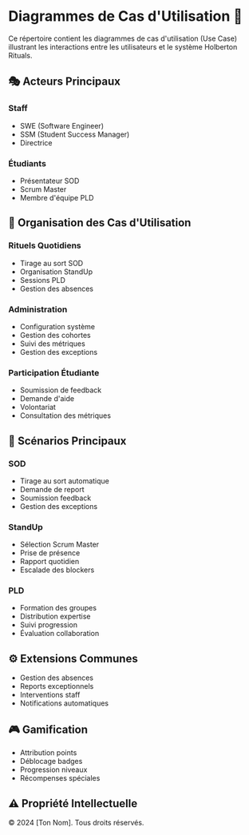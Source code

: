 # Diagrammes de Cas d'Utilisation 👥

Ce répertoire contient les diagrammes de cas d'utilisation (Use Case) illustrant les interactions entre les utilisateurs et le système Holberton Rituals.

## 🎭 Acteurs Principaux

### Staff
- SWE (Software Engineer)
- SSM (Student Success Manager)
- Directrice

### Étudiants
- Présentateur SOD
- Scrum Master
- Membre d'équipe PLD

## 📁 Organisation des Cas d'Utilisation

### Rituels Quotidiens
- Tirage au sort SOD
- Organisation StandUp
- Sessions PLD
- Gestion des absences

### Administration
- Configuration système
- Gestion des cohortes
- Suivi des métriques
- Gestion des exceptions

### Participation Étudiante
- Soumission de feedback
- Demande d'aide
- Volontariat
- Consultation des métriques

## 🎯 Scénarios Principaux

### SOD
- Tirage au sort automatique
- Demande de report
- Soumission feedback
- Gestion des exceptions

### StandUp
- Sélection Scrum Master
- Prise de présence
- Rapport quotidien
- Escalade des blockers

### PLD
- Formation des groupes
- Distribution expertise
- Suivi progression
- Évaluation collaboration

## ⚙️ Extensions Communes

- Gestion des absences
- Reports exceptionnels
- Interventions staff
- Notifications automatiques

## 🎮 Gamification

- Attribution points
- Déblocage badges
- Progression niveaux
- Récompenses spéciales

## ⚠️ Propriété Intellectuelle

© 2024 [Ton Nom]. Tous droits réservés.
